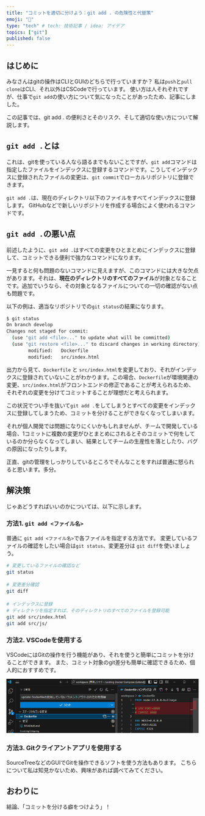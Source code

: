 ```yaml
---
title: "コミットを適切に分けよう：git add . の危険性と代替策"
emoji: "👿"
type: "tech" # tech: 技術記事 / idea: アイデア
topics: ["git"]
published: false
---
```


## はじめに

みなさんはgitの操作はCLIとGUIのどちらで行っていますか？
私は`push`と`pull` `clone`はCLI、それ以外はCSCodeで行っています。
使い方は人それぞれですが、仕事で`git add`の使い方について気になったことがあったため、記事にしました。

この記事では、git add . の便利さとそのリスク、そして適切な使い方について解説します。

## `git add .`とは

これは、gitを使っている人なら語るまでもないことですが、`git add`コマンドは指定したファイルをインデックスに登録するコマンドです。こうしてインデックスに登録されたファイルの変更は、`git commit`でローカルリポジトリに登録できます。

`git add .`は、現在のディレクトリ以下のファイルをすべてインデックスに登録します。
GitHubなどで新しいリポジトリを作成する場合によく使われるコマンドです。

## `git add .`の悪い点

前述したように、`git add .`はすべての変更をひとまとめにインデックスに登録して、コミットできる便利で強力なコマンドになります。

一見すると何も問題のないコマンドに見えますが、このコマンドには大きな欠点があります。それは、**現在のディレクトリのすべてのファイル**が対象となることです。追加でいうなら、その対象となるファイルについての一切の確認がない点も問題です。

以下の例は、適当なリポジトリでの`git status`の結果になります。

```bash
$ git status
On branch develop
Changes not staged for commit:
  (use "git add <file>..." to update what will be committed)
  (use "git restore <file>..." to discard changes in working directory)
        modified:   Dockerfile
        modified:   src/index.html
```

出力から見て、`Dockerfile` と `src/index.html`を変更しており、それがインデックスに登録されていないことがわかります。この場合、`Dockerfile`が環境関連の変更、`src/index.html`がフロントエンドの修正であることが考えられるため、それぞれの変更を分けてコミットすることが理想だと考えられます。

この状況でつい手を抜いて`git add .`をしてしまうとすべての変更をインデックスに登録してしまうため、コミットを分けることができなくなってしまいます。

それが個人開発では問題になりにくいかもしれませんが、チームで開発している場合、1コミットに複数の変更がひとまとめにされるとそのコミットで何をしているのか分らなくなってしまい、結果としてチームの生産性を落としたり、バグの原因になったりします。

正直、gitの管理をしっかりしているところでそんなことをすれば普通に怒られると思います。多分。

## 解決策

じゃあどうすればいいのかについては、以下に示します。

### 方法1. `git add <ファイル名>`

普通に `git add <ファイル名>`で各ファイルを指定する方法です。
変更しているファイルの確認をしたい場合は`git status`、変更差分は `git diff`を使いましょう。

```bash
# 変更しているファイルの確認など
git status

# 変更差分確認
git diff

# インデックスに登録
# ディレクトリを指定すれば、そのディレクトリのすべてのファイルを登録可能
git add src/index.html
git add src/js/
```

### 方法2. VSCodeを使用する

VSCodeにはGitの操作を行う機能があり、それを使うと簡単にコミットを分けることができます。
また、コミット対象のgit差分も簡単に確認できるため、個人的におすすめです。

![PECOの実行画面](/images/vscode_git_feature_sample.png)

### 方法3. Gitクライアントアプリを使用する

SourceTreeなどのGUIでGitを操作できるソフトを使う方法もあります。
こちらについて私は知見かないため、興味があれば調べてみてください。

## おわりに

結論、「コミットを分ける癖をつけよう」！